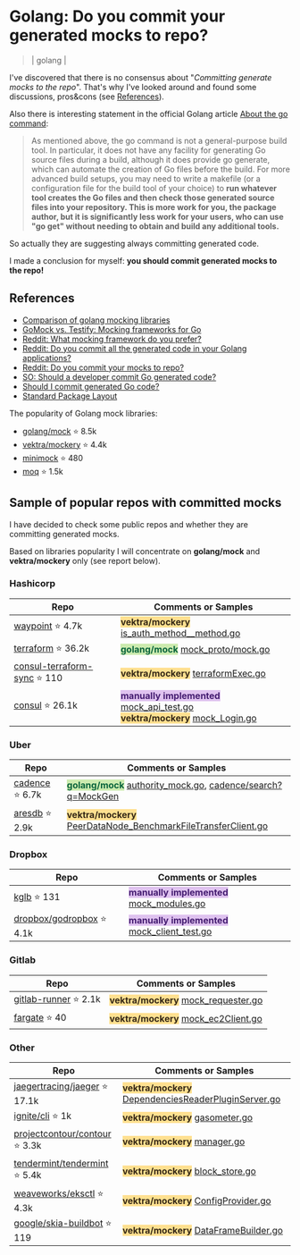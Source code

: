 # Golang: Do you commit your generated mocks to repo?
> | golang |

I've discovered that there is no consensus about "*Committing generate mocks to the repo*". That's why I've looked around and found some discussions, pros&cons (see [References](#references)).

Also there is interesting statement in the official Golang article [About the go command](https://go.dev/doc/articles/go_command):

> As mentioned above, the go command is not a general-purpose build tool. In particular, it does not have any facility for generating Go source files during a build, although it does provide go generate, which can automate the creation of Go files before the build. For more advanced build setups, you may need to write a makefile (or a configuration file for the build tool of your choice) to **run whatever tool creates the Go files and then check those generated source files into your repository. This is more work for you, the package author, but it is significantly less work for your users, who can use "go get" without needing to obtain and build any additional tools.**

So actually they are suggesting always committing generated code.

I made a conclusion for myself: **you should commit generated mocks to the repo!**

## References

- [Comparison of golang mocking libraries](https://gist.github.com/maratori/8772fe158ff705ca543a0620863977c2)
- [GoMock vs. Testify: Mocking frameworks for Go](https://blog.codecentric.de/gomock-vs-testify)
- [Reddit: What mocking framework do you prefer?](https://www.reddit.com/r/golang/comments/qe4a1c/what_mocking_framework_do_you_prefer/)
- [Reddit: Do you commit all the generated code in your Golang applications?](https://www.reddit.com/r/golang/comments/8mbi47/do_you_commit_all_the_generated_code_in_your/)
- [Reddit: Do you commit your mocks to repo?](https://www.reddit.com/r/golang/comments/c1ylf8/do_you_commit_your_mocks_to_repo/)
- [SO: Should a developer commit Go generated code?](https://stackoverflow.com/questions/56415527/should-a-developer-commit-go-generated-code)
- [Should I commit generated Go code?](https://www.jvt.me/posts/2022/05/05/commit-go-generate/)
- [Standard Package Layout](https://www.gobeyond.dev/standard-package-layout/)

The popularity of Golang mock libraries:

- [golang/mock](https://github.com/golang/mock) ⭐ 8.5k 
- [vektra/mockery](https://github.com/vektra/mockery) ⭐ 4.4k
- [minimock](https://github.com/gojuno/minimock) ⭐ 480
- [moq](https://github.com/matryer/moq) ⭐ 1.5k

## Sample of popular repos with committed mocks

I have decided to check some public repos and whether they are committing generated mocks.

Based on libraries popularity I will concentrate on **golang/mock** and **vektra/mockery** only (see report below).

### Hashicorp

| **Repo**| **Comments or Samples** |
| -- | -- |
| [waypoint](https://github.com/hashicorp/waypoint) ⭐ 4.7k | <span style="background-color:#ffe090;color:#352917">**vektra/mockery**</span> [is_auth_method__method.go](https://github.com/hashicorp/waypoint/blob/0184c43445d27a027bcfa7e55c9d5668e5598dd6/pkg/server/gen/mocks/is_auth_method__method.go) |
| [terraform](https://github.com/hashicorp/terraform) ⭐ 36.2k  | <span style="background-color:#ccebaf;color:#09643c">**golang/mock**</span> [mock_proto/mock.go](https://github.com/hashicorp/terraform/blob/d35bc0531255b496beb5d932f185cbcdb2d61a99/internal/plugin6/mock_proto/mock.go)|
| [consul-terraform-sync](https://github.com/hashicorp/consul-terraform-sync) ⭐ 110 | <span style="background-color:#ffe090;color:#352917">**vektra/mockery**</span> [terraformExec.go](https://github.com/hashicorp/consul-terraform-sync/blob/40ec791893fec56ea1c57d1e7f3fbdeb467d1775/mocks/client/terraformExec.go)|
| [consul](https://github.com/hashicorp/consul) ⭐ 26.1k | <span style="background-color:#dfc2ef;color:#451d71">**manually implemented**</span> [mock_api_test.go](https://github.com/hashicorp/consul/blob/bf0f61a87884d444d472b981099163856658d3ea/api/mock_api_test.go) <br /> <span style="background-color:#ffe090;color:#352917">**vektra/mockery**</span> [mock_Login.go](https://github.com/hashicorp/consul/blob/02cff2394d921aeaecaf043fe1b1d519f465c3e6/agent/grpc-external/services/acl/mock_Login.go) |

### Uber

| **Repo**| **Comments or Samples** |
| -- | -- |
| [cadence](https://github.com/uber/cadence) ⭐ 6.7k | <span style="background-color:#ccebaf;color:#09643c">**golang/mock**</span> [authority_mock.go](https://github.com/uber/cadence/blob/9f219005095082151ef051826358f7f98e191a67/common/authorization/authority_mock.go), [cadence/search?q=MockGen](https://github.com/uber/cadence/search?q=MockGen>) |
| [aresdb](https://github.com/uber/aresdb) ⭐ 2.9k | <span style="background-color:#ffe090;color:#352917">**vektra/mockery**</span> [PeerDataNode_BenchmarkFileTransferClient.go](https://github.com/uber/aresdb/blob/a8d2aedc6850b10a6cc9381ba780800290b2756d/datanode/generated/proto/rpc/mocks/PeerDataNode_BenchmarkFileTransferClient.go) |

### Dropbox

| **Repo**| **Comments or Samples** |
| -- | -- |
| [kglb](https://github.com/dropbox/kglb) ⭐ 131 | <span style="background-color:#dfc2ef;color:#451d71">**manually implemented**</span> [mock_modules.go](https://github.com/dropbox/kglb/blob/7f86d1804d5d14527665302545ef2da2dffed778/kglb/data_plane/mock_modules.go) |
| [dropbox/godropbox](https://github.com/dropbox/godropbox) ⭐ 4.1k | <span style="background-color:#dfc2ef;color:#451d71">**manually implemented**</span> [mock_client_test.go](https://github.com/dropbox/godropbox/blob/52ad444d35023d078d496d305d75511e772f0295/memcache/mock_client_test.go)|

### Gitlab

| **Repo**| **Comments or Samples** |
| -- | -- |
| [gitlab-runner](https://gitlab.com/gitlab-org/gitlab-runner) ⭐ 2.1k | <span style="background-color:#ffe090;color:#352917">**vektra/mockery**</span> [mock_requester.go](https://gitlab.com/gitlab-org/gitlab-runner/-/blob/main/network/mock_requester.go) |
| [fargate](https://gitlab.com/gitlab-org/ci-cd/custom-executor-drivers/fargate) ⭐ 40 | <span style="background-color:#ffe090;color:#352917">**vektra/mockery**</span> [mock_ec2Client.go](https://gitlab.com/gitlab-org/ci-cd/custom-executor-drivers/fargate/-/blob/master/aws/mock_ec2Client.go) |

### Other

| **Repo**| **Comments or Samples** |
| -- | -- |
| [jaegertracing/jaeger](https://github.com/jaegertracing/jaeger) ⭐ 17.1k | <span style="background-color:#ffe090;color:#352917">**vektra/mockery**</span> [DependenciesReaderPluginServer.go](https://github.com/jaegertracing/jaeger/blob/main/proto-gen/storage_v1/mocks/DependenciesReaderPluginServer.go) |
| [ignite/cli](https://github.com/ignite/cli) ⭐ 1k | <span style="background-color:#ffe090;color:#352917">**vektra/mockery**</span> [gasometer.go](https://github.com/ignite/cli/blob/efe4c05fc5e38be48b7b89b651d9453641aba0b9/ignite/pkg/cosmosclient/mocks/gasometer.go) |
| [projectcontour/contour](https://github.com/projectcontour/contour) ⭐ 3.3k | <span style="background-color:#ffe090;color:#352917">**vektra/mockery**</span> [manager.go](https://github.com/projectcontour/contour/blob/2287c8e4dbea7ded3086e0fb300714cc482f0287/internal/controller/mocks/manager.go)|
| [tendermint/tendermint](https://github.com/tendermint/tendermint) ⭐ 5.4k   | <span style="background-color:#ffe090;color:#352917">**vektra/mockery**</span> [block_store.go](https://github.com/tendermint/tendermint/blob/64747b2b184184ecba4f4bffc54ffbcb47cfbcb0/state/mocks/block_store.go) |
| [weaveworks/eksctl](https://github.com/weaveworks/eksctl) ⭐ 4.3k           | <span style="background-color:#ffe090;color:#352917">**vektra/mockery**</span> [ConfigProvider.go](https://github.com/weaveworks/eksctl/blob/00f47703e4d8311518507d0f2dff42b59fb3c465/pkg/eks/mocks/ConfigProvider.go) |
| [google/skia-buildbot](https://github.com/google/skia-buildbot) ⭐ 119      | <span style="background-color:#ffe090;color:#352917">**vektra/mockery**</span>  [DataFrameBuilder.go](https://github.com/google/skia-buildbot/blob/4c87209ff9378a9befc65d5f93c4040d4fdd5922/perf/go/dataframe/mocks/DataFrameBuilder.go) |